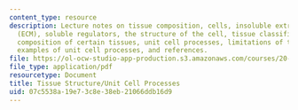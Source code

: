 ```yaml
---
content_type: resource
description: Lecture notes on tissue composition, cells, insoluble extracellular matrix
  (ECM), soluble regulators, the structure of the cell, tissue classification, embryology,
  composition of certain tissues, unit cell processes, limitations of the paradigm,
  examples of unit cell processes, and references.
file: https://ol-ocw-studio-app-production.s3.amazonaws.com/courses/20-441j-biomaterials-tissue-interactions-fall-2009/07c5538a19e73c8e38eb21066ddb16d9_MIT20_441JF09_read02_notes.pdf
file_type: application/pdf
resourcetype: Document
title: Tissue Structure/Unit Cell Processes
uid: 07c5538a-19e7-3c8e-38eb-21066ddb16d9
---
```

